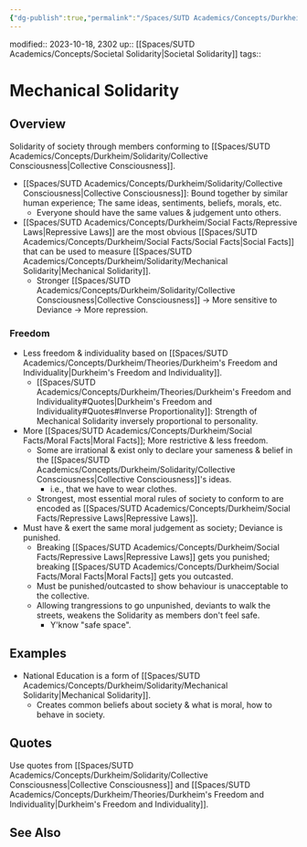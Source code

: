 ```yaml
---
{"dg-publish":true,"permalink":"/Spaces/SUTD Academics/Concepts/Durkheim/Solidarity/Mechanical Solidarity/","tags":["created/2023/Oct"]}
---
```


modified:: 2023-10-18, 2302
up:: [[Spaces/SUTD Academics/Concepts/Societal Solidarity\|Societal Solidarity]]
tags::

# Mechanical Solidarity

## Overview

Solidarity of society through members conforming to [[Spaces/SUTD Academics/Concepts/Durkheim/Solidarity/Collective Consciousness\|Collective Consciousness]].

- [[Spaces/SUTD Academics/Concepts/Durkheim/Solidarity/Collective Consciousness\|Collective Consciousness]]: Bound together by similar human experience; The same ideas, sentiments, beliefs, morals, etc.
	- Everyone should have the same values & judgement unto others.
- [[Spaces/SUTD Academics/Concepts/Durkheim/Social Facts/Repressive Laws\|Repressive Laws]] are the most obvious [[Spaces/SUTD Academics/Concepts/Durkheim/Social Facts/Social Facts\|Social Facts]] that can be used to measure [[Spaces/SUTD Academics/Concepts/Durkheim/Solidarity/Mechanical Solidarity\|Mechanical Solidarity]].
	- Stronger [[Spaces/SUTD Academics/Concepts/Durkheim/Solidarity/Collective Consciousness\|Collective Consciousness]] -> More sensitive to Deviance -> More repression.

### Freedom

- Less freedom & individuality based on [[Spaces/SUTD Academics/Concepts/Durkheim/Theories/Durkheim's Freedom and Individuality\|Durkheim's Freedom and Individuality]].
	- [[Spaces/SUTD Academics/Concepts/Durkheim/Theories/Durkheim's Freedom and Individuality#Quotes\|Durkheim's Freedom and Individuality#Quotes#Inverse Proportionality]]: Strength of Mechanical Solidarity inversely proportional to personality.
- More [[Spaces/SUTD Academics/Concepts/Durkheim/Social Facts/Moral Facts\|Moral Facts]]; More restrictive & less freedom.
	- Some are irrational & exist only to declare your sameness & belief in the [[Spaces/SUTD Academics/Concepts/Durkheim/Solidarity/Collective Consciousness\|Collective Consciousness]]'s ideas.
		- i.e., that we have to wear clothes.
	- Strongest, most essential moral rules of society to conform to are encoded as [[Spaces/SUTD Academics/Concepts/Durkheim/Social Facts/Repressive Laws\|Repressive Laws]].
- Must have & exert the same moral judgement as society; Deviance is punished.
	- Breaking [[Spaces/SUTD Academics/Concepts/Durkheim/Social Facts/Repressive Laws\|Repressive Laws]] gets you punished; breaking [[Spaces/SUTD Academics/Concepts/Durkheim/Social Facts/Moral Facts\|Moral Facts]] gets you outcasted.
	- Must be punished/outcasted to show behaviour is unacceptable to the collective.
	- Allowing trangressions to go unpunished, deviants to walk the streets, weakens the Solidarity as members don't feel safe.
		- Y'know "safe space".

## Examples

- National Education is a form of [[Spaces/SUTD Academics/Concepts/Durkheim/Solidarity/Mechanical Solidarity\|Mechanical Solidarity]].
	- Creates common beliefs about society & what is moral, how to behave in society.

## Quotes

Use quotes from [[Spaces/SUTD Academics/Concepts/Durkheim/Solidarity/Collective Consciousness\|Collective Consciousness]] and [[Spaces/SUTD Academics/Concepts/Durkheim/Theories/Durkheim's Freedom and Individuality\|Durkheim's Freedom and Individuality]].

## See Also
